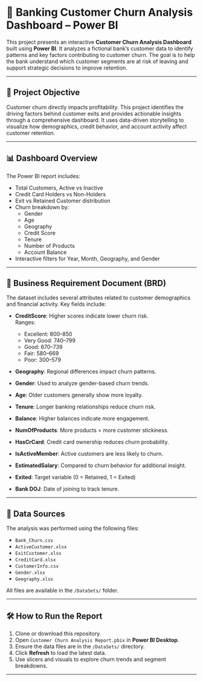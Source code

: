 # 🧠 Banking Customer Churn Analysis Dashboard – Power BI

This project presents an interactive **Customer Churn Analysis Dashboard** built using **Power BI**. It analyzes a fictional bank’s customer data to identify patterns and key factors contributing to customer churn. The goal is to help the bank understand which customer segments are at risk of leaving and support strategic decisions to improve retention.

---

## 📌 Project Objective

Customer churn directly impacts profitability. This project identifies the driving factors behind customer exits and provides actionable insights through a comprehensive dashboard. It uses data-driven storytelling to visualize how demographics, credit behavior, and account activity affect customer retention.

---

## 📊 Dashboard Overview

The Power BI report includes:

- Total Customers, Active vs Inactive
- Credit Card Holders vs Non-Holders
- Exit vs Retained Customer distribution
- Churn breakdown by:
  - Gender
  - Age
  - Geography
  - Credit Score
  - Tenure
  - Number of Products
  - Account Balance
- Interactive filters for Year, Month, Geography, and Gender

---

## 📄 Business Requirement Document (BRD)

The dataset includes several attributes related to customer demographics and financial activity. Key fields include:

- **CreditScore**: Higher scores indicate lower churn risk.  
  Ranges:  
  - Excellent: 800–850  
  - Very Good: 740–799  
  - Good: 670–739  
  - Fair: 580–669  
  - Poor: 300–579

- **Geography**: Regional differences impact churn patterns.
- **Gender**: Used to analyze gender-based churn trends.
- **Age**: Older customers generally show more loyalty.
- **Tenure**: Longer banking relationships reduce churn risk.
- **Balance**: Higher balances indicate more engagement.
- **NumOfProducts**: More products = more customer stickiness.
- **HasCrCard**: Credit card ownership reduces churn probability.
- **IsActiveMember**: Active customers are less likely to churn.
- **EstimatedSalary**: Compared to churn behavior for additional insight.
- **Exited**: Target variable (0 = Retained, 1 = Exited)
- **Bank DOJ**: Date of joining to track tenure.

---

## 📂 Data Sources

The analysis was performed using the following files:

- `Bank_Churn.csv`
- `ActiveCustomer.xlsx`
- `ExitCustomer.xlsx`
- `CreditCard.xlsx`
- `CustomerInfo.csv`
- `Gender.xlsx`
- `Geography.xlsx`

All files are available in the `/DataSets/` folder.

---

## 🛠️ How to Run the Report

1. Clone or download this repository.
2. Open `Customer Churn Analysis Report.pbix` in **Power BI Desktop**.
3. Ensure the data files are in the `/DataSets/` directory.
4. Click **Refresh** to load the latest data.
5. Use slicers and visuals to explore churn trends and segment breakdowns.

---


